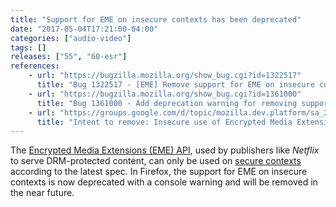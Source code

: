 ```yaml
---
title: "Support for EME on insecure contexts has been deprecated"
date: "2017-05-04T17:21:00-04:00"
categories: ["audio-video"]
tags: []
releases: ["55", "60-esr"]
references:
    - url: "https://bugzilla.mozilla.org/show_bug.cgi?id=1322517"
      title: "Bug 1322517 - [EME] Remove support for EME on insecure contexts"
    - url: "https://bugzilla.mozilla.org/show_bug.cgi?id=1361000"
      title: "Bug 1361000 - Add deprecation warning for removing support for EME on insecure contexts"
    - url: "https://groups.google.com/d/topic/mozilla.dev.platform/sa_2q8oEKgE/discussion"
      title: "Intent to remove: Insecure use of Encrypted Media Extensions"
---
```

The [Encrypted Media Extensions (EME) API](https://developer.mozilla.org/docs/Web/API/Encrypted_Media_Extensions_API), used by publishers like *Netflix* to serve DRM-protected content, can only be used on [secure contexts](https://developer.mozilla.org/docs/Web/Security/Secure_Contexts) according to the latest spec. In Firefox, the support for EME on insecure contexts is now deprecated with a console warning and will be removed in the near future.

